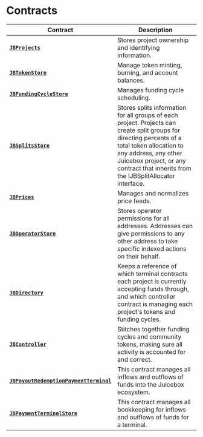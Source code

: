 # Contracts

| Contract                                                                           | Description                                                                                                                                                                                                                                                   |
| ---------------------------------------------------------------------------------- | ------------------------------------------------------------------------------------------------------------------------------------------------------------------------------------------------------------------------------------------------------------- |
| [**`JBProjects`**](/protocol/api/contracts/jbprojects/README.md)                                                    | Stores project ownership and identifying information.                                                                     |
| [**`JBTokenStore`**](/protocol/api/contracts/jbtokenstore/README.md)                                             | Manage token minting, burning, and account balances.                                                                                                                                         |
| [**`JBFundingCycleStore`**](/protocol/api/contracts/jbfundingcyclestore/README.md)                                  | Manages funding cycle scheduling.                                                                                                                                                                                    |
| [**`JBSplitsStore`**](/protocol/api/contracts/jbsplitsstore/README.md)                                                | Stores splits information for all groups of each project. Projects can create split groups for directing percents of a total token allocation to any address, any other Juicebox project, or any contract that inherits from the IJBSplitAllocator interface. |
| [**`JBPrices`**](/protocol/api/contracts/jbprices/README.md)                                                        | Manages and normalizes price feeds.                                                                                                                                                                                                                           |
| [**`JBOperatorStore`**](/protocol/api/contracts/jboperatorstore/README.md)                                          | Stores operator permissions for all addresses. Addresses can give permissions to any other address to take specific indexed actions on their behalf.                                                                                                          |
| [**`JBDirectory`**](/protocol/api/contracts/jbdirectory/README.md)                                                  | Keeps a reference of which terminal contracts each project is currently accepting funds through, and which controller contract is managing each project's tokens and funding cycles.                                                                          |
| [**`JBController`**](/protocol/api/contracts/or-controllers/jbcontroller/README.md)                                 | Stitches together funding cycles and community tokens, making sure all activity is accounted for and correct.                                                                                                                                                 |
| [**`JBPayoutRedemptionPaymentTerminal`**](/protocol/api/contracts/or-abstract/jbpayoutredemptionpaymentterminal/README.md)           | This contract manages all inflows and outflows of funds into the Juicebox ecosystem.                                                                                                                                                                          |
| [**`JBPaymentTerminalStore`**](/protocol/api/contracts/jbpaymentterminalstore/README.md) | This contract manages all bookkeeping for inflows and outflows of funds for a terminal.                                                                                                                                                                                            |
